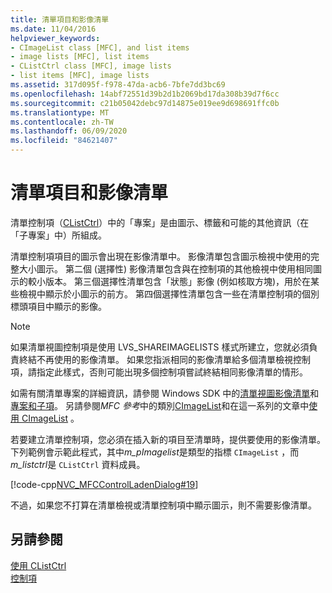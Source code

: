 ```yaml
---
title: 清單項目和影像清單
ms.date: 11/04/2016
helpviewer_keywords:
- CImageList class [MFC], and list items
- image lists [MFC], list items
- CListCtrl class [MFC], image lists
- list items [MFC], image lists
ms.assetid: 317d095f-f978-47da-acb6-7bfe7dd3bc69
ms.openlocfilehash: 14abf72551d39b2d1b2069bd17da308b39d7f6cc
ms.sourcegitcommit: c21b05042debc97d14875e019ee9d698691ffc0b
ms.translationtype: MT
ms.contentlocale: zh-TW
ms.lasthandoff: 06/09/2020
ms.locfileid: "84621407"
---
```

# <a name="list-items-and-image-lists"></a>清單項目和影像清單

清單控制項（[CListCtrl](reference/clistctrl-class.md)）中的「專案」是由圖示、標籤和可能的其他資訊（在「子專案」中）所組成。

清單控制項項目的圖示會出現在影像清單中。 影像清單包含圖示檢視中使用的完整大小圖示。 第二個 (選擇性) 影像清單包含與在控制項的其他檢視中使用相同圖示的較小版本。 第三個選擇性清單包含「狀態」影像 (例如核取方塊)，用於在某些檢視中顯示於小圖示的前方。 第四個選擇性清單包含一些在清單控制項的個別標頭項目中顯示的影像。

> [!NOTE]
> 如果清單視圖控制項是使用 LVS_SHAREIMAGELISTS 樣式所建立，您就必須負責終結不再使用的影像清單。 如果您指派相同的影像清單給多個清單檢視控制項，請指定此樣式，否則可能出現多個控制項嘗試終結相同影像清單的情形。

如需有關清單專案的詳細資訊，請參閱 Windows SDK 中的[清單視圖影像清單](/windows/win32/Controls/using-list-view-controls)和[專案和子項](/windows/win32/Controls/using-list-view-controls)。 另請參閱*MFC 參考*中的類別[CImageList](reference/cimagelist-class.md)和在這一系列的文章中[使用 CImageList](using-cimagelist.md) 。

若要建立清單控制項，您必須在插入新的項目至清單時，提供要使用的影像清單。 下列範例會示範此程式，其中*m_pImagelist*是類型的指標 `CImageList` ，而*m_listctrl*是 `CListCtrl` 資料成員。

[!code-cpp[NVC_MFCControlLadenDialog#19](codesnippet/cpp/list-items-and-image-lists_1.cpp)]

不過，如果您不打算在清單檢視或清單控制項中顯示圖示，則不需要影像清單。

## <a name="see-also"></a>另請參閱

[使用 CListCtrl](using-clistctrl.md)<br/>
[控制項](controls-mfc.md)

